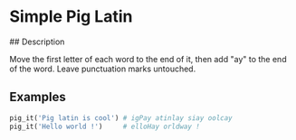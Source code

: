 # Simple Pig Latin

## Description

Move the first letter of each word to the end of it, then add "ay" to the end of the word. Leave punctuation marks untouched.

## Examples

```python
pig_it('Pig latin is cool') # igPay atinlay siay oolcay
pig_it('Hello world !')     # elloHay orldway !
```
